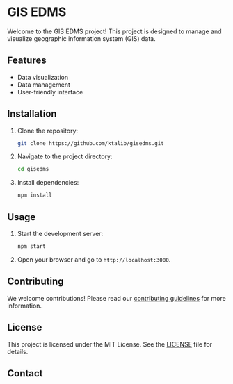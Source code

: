 # GIS EDMS

Welcome to the GIS EDMS project! This project is designed to manage and visualize geographic information system (GIS) data.

## Features

- Data visualization
- Data management
- User-friendly interface

## Installation

1. Clone the repository:
    ```sh
    git clone https://github.com/ktalib/gisedms.git
    ```
2. Navigate to the project directory:
    ```sh
    cd gisedms
    ```
3. Install dependencies:
    ```sh
    npm install
    ```

## Usage

1. Start the development server:
    ```sh
    npm start
    ```
2. Open your browser and go to `http://localhost:3000`.

## Contributing

We welcome contributions! Please read our [contributing guidelines](CONTRIBUTING.md) for more information.

## License

This project is licensed under the MIT License. See the [LICENSE](LICENSE) file for details.

## Contact

 